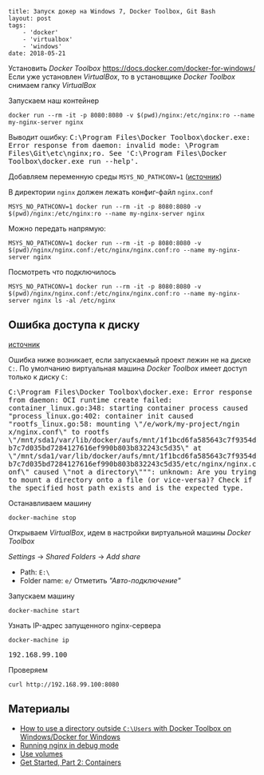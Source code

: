 ```
title: Запуск докер на Windows 7, Docker Toolbox, Git Bash
layout: post
tags:
    - 'docker'
    - 'virtualbox'
    - 'windows'
date: 2018-05-21
```

Установить *Docker Toolbox* https://docs.docker.com/docker-for-windows/<br>
Если уже установлен *VirtualBox*, то в установщике *Docker Toolbox* снимаем галку *VirtualBox*


Запускаем наш контейнер
```shell
docker run --rm -it -p 8080:8080 -v $(pwd)/nginx:/etc/nginx:ro --name my-nginx-server nginx
```

Выводит ошибку:
<samp>C:\Program Files\Docker Toolbox\docker.exe: Error response from daemon: invalid mode: \Program Files\Git\etc\nginx;ro.
See 'C:\Program Files\Docker Toolbox\docker.exe run --help'.</samp>

Добавляем переменную среды `MSYS_NO_PATHCONV=1` ([источник](https://github.com/docker/toolbox/issues/456))

В директории `nginx` должен лежать конфиг-файл `nginx.conf`
```shell
MSYS_NO_PATHCONV=1 docker run --rm -it -p 8080:8080 -v $(pwd)/nginx:/etc/nginx:ro --name my-nginx-server nginx
```

Можно передать напрямую:
```shell
MSYS_NO_PATHCONV=1 docker run --rm -it -p 8080:8080 -v $(pwd)/nginx/nginx.conf:/etc/nginx/nginx.conf:ro --name my-nginx-server nginx
```

Посмотреть что подключилось
```shell
MSYS_NO_PATHCONV=1 docker run --rm -it -p 8080:8080 -v $(pwd)/nginx/nginx.conf:/etc/nginx/nginx.conf:ro --name my-nginx-server nginx ls -al /etc/nginx
```

## Ошибка доступа к диску
[источник](http://support.divio.com/local-development/docker/how-to-use-a-directory-outside-cusers-with-docker-toolbox-on-windowsdocker-for-windows)

Ошибка ниже возникает, если запускаемый проект лежин не на диске `C:`. По умолчанию виртуальная машина *Docker Toolbox* имеет доступ только к диску `C:` 

<samp>C:\Program Files\Docker Toolbox\docker.exe: Error response from daemon: OCI runtime create failed: container_linux.go:348: starting container process caused "process_linux.go:402: container init caused \"rootfs_linux.go:58: mounting \\\"/e/work/my-project/ngin
x/nginx.conf\\\" to rootfs \\\"/mnt/sda1/var/lib/docker/aufs/mnt/1f1bcd6fa585643c7f9354db7c7d035bd7284127616ef990b803b832243c5d35\\\" at \\\"/mnt/sda1/var/lib/docker/aufs/mnt/1f1bcd6fa585643c7f9354db7c7d035bd7284127616ef990b803b832243c5d35/etc/nginx/nginx.conf\\\"
caused \\\"not a directory\\\"\"": unknown: Are you trying to mount a directory onto a file (or vice-versa)? Check if the specified host path exists and is the expected type.</samp>

Останавливаем машину
```shell
docker-machine stop
```

Открываем *VirtualBox*, идем в настройки виртуальной машины *Docker Toolbox*

*Settings* → *Shared Folders* → *Add share*
- Path: `E:\`
- Folder name: `e/`
Отметить *"Авто-подключение"*

Запускаем машину
```shell
docker-machine start
```

Узнать IP-адрес запущенного nginx-сервера
```shell
docker-machine ip
```
<samp>192.168.99.100</samp>

Проверяем
```shell
curl http://192.168.99.100:8080
```

## Материалы
- [How to use a directory outside `C:\Users` with Docker Toolbox on Windows/Docker for Windows](http://support.divio.com/local-development/docker/how-to-use-a-directory-outside-cusers-with-docker-toolbox-on-windowsdocker-for-windows)
- [Running nginx in debug mode](https://docs.docker.com/samples/library/nginx/#running-nginx-in-debug-mode)
- [Use volumes](https://docs.docker.com/storage/volumes/)
- [Get Started, Part 2: Containers](https://docs.docker.com/get-started/part2/)
